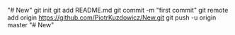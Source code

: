 "# New"  git init git add README.md git commit -m "first commit" git remote add origin https://github.com/PiotrKuzdowicz/New.git git push -u origin master
"# New" 
